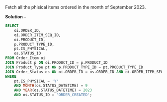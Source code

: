 Fetch all the phisical items ordered in the month of September 2023.

**Solution –** 
```sql
SELECT
    oi.ORDER_ID,
    oi.ORDER_ITEM_SEQ_ID,
    oi.PRODUCT_ID,
    p.PRODUCT_TYPE_ID,
    pt.IS_PHYSICAL,
    os.STATUS_ID
FROM Order_Item oi
JOIN Product p ON oi.PRODUCT_ID = p.PRODUCT_ID
JOIN Product_Type pt ON p.PRODUCT_TYPE_ID = pt.PRODUCT_TYPE_ID
JOIN Order_Status os ON oi.ORDER_ID = os.ORDER_ID AND oi.ORDER_ITEM_SEQ_ID = os.ORDER_ITEM_SEQ_ID
WHERE
    pt.IS_PHYSICAL = 'Y'
    AND MONTH(os.STATUS_DATETIME) = 9
    AND YEAR(os.STATUS_DATETIME) = 2023
    AND os.STATUS_ID = 'ORDER_CREATED';
```